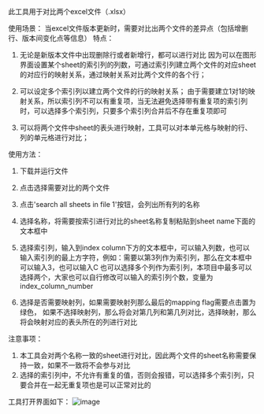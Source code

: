 此工具用于对比两个excel文件（.xlsx）

使用场景：
  当excel文件版本更新时，需要对比出两个文件的差异点（包括增删行、版本间变化点等信息）
特点：
  1. 无论是新版本文件中出现删除行或者新增行，都可以进行对比
     因为可以在图形界面设置某个sheet的索引列的列数，可通过索引列建立两个文件的对应sheet的对应行的映射关系，通过映射关系对比两个文件的各个行；

  2. 可以设定多个索引列以建立两个文件的行的映射关系；
     由于需要建立1对1的映射关系，所以索引列不可以有重复项，当无法避免选择带有重复项的索引列时，可以选择多个索引列，只要多个索引列合并后不存在重复项即可

  3. 可以将两个文件中sheet的表头进行映射，工具可以对本单元格与映射的行、列的单元格进行对比；

使用方法：
1. 下载并运行文件
   
2. 点击选择需要对比的两个文件
   
3. 点击'search all sheets in file 1'按钮，会列出所有列的名称
   
4. 选择名称，将需要按索引进行对比的sheet名称复制粘贴到sheet name下面的文本框中
   
5. 选择索引列，输入到index column下方的文本框中，可以输入列数，也可以输入索引列的最上方字符，例如：需要以第3列作为索引列，那么在文本框中可以输入3，也可以输入C
   也可以选择多个列作为索引列，本项目中最多可以选择两个，大家也可以自行修改可以输入的索引列个数，变量为index_column_number
   
6. 选择是否需要映射列，如果需要映射列那么最后的mapping flag需要点击置为绿色，
   如果不选择映射列，那么将会对第几列和第几列对比，选择映射，那么将会映射对应的表头所在的列进行对比

注意事项：
1. 本工具会对两个名称一致的sheet进行对比，因此两个文件的sheet名称需要保持一致，如果不一致将不会参与对比
2. 选择的索引列中，不允许有重复的值，否则会报错，可以选择多个索引列，只要合并在一起无重复项也是可以正常对比的

工具打开界面如下：
![image](https://github.com/user-attachments/assets/f0c8e15f-0f14-4398-95bd-27110c05cfab)
